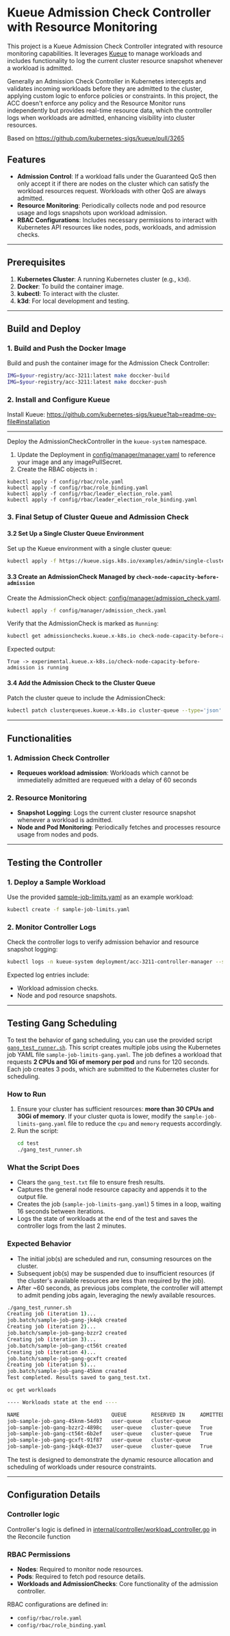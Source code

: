# Kueue Admission Check Controller with Resource Monitoring

This project is a Kueue Admission Check Controller integrated with resource monitoring capabilities. It leverages [Kueue](https://github.com/kubernetes-sigs/kueue) to manage workloads and includes functionality to log the current cluster resource snapshot whenever a workload is admitted. 

Generally an Admission Check Controller in Kubernetes intercepts and validates incoming workloads before they are admitted to the cluster, applying custom logic to enforce policies or constraints. In this project, the ACC doesn't enforce any policy and the Resource Monitor runs independently but provides real-time resource data, which the controller logs when workloads are admitted, enhancing visibility into cluster resources.

Based on https://github.com/kubernetes-sigs/kueue/pull/3265

## Features

- **Admission Control**: If a workload falls under the Guaranteed QoS then only accept it if there are nodes on the cluster which can satisfy the workload resources request. Workloads with other QoS are always admitted.
- **Resource Monitoring**: Periodically collects node and pod resource usage and logs snapshots upon workload admission.
- **RBAC Configurations**: Includes necessary permissions to interact with Kubernetes API resources like nodes, pods, workloads, and admission checks. 

---

## Prerequisites

1. **Kubernetes Cluster**: A running Kubernetes cluster (e.g., `k3d`).
2. **Docker**: To build the container image.
3. **kubectl**: To interact with the cluster.
4. **k3d**: For local development and testing.

---

## Build and Deploy


### 1. **Build and Push the Docker Image** 

Build and push the container image for the Admission Check Controller:

```bash
IMG=$your-registry/acc-3211:latest make doccker-build
IMG=$your-registry/acc-3211:latest make doccker-push
```

### 2. **Install and Configure Kueue**

Install Kueue: https://github.com/kubernetes-sigs/kueue?tab=readme-ov-file#installation

---

Deploy the AdmissionCheckController in the `kueue-system` namespace.

1. Update the Deployment in [config/manager/manager.yaml](config/manager/manager.yaml) to reference your image and any imagePullSecret.
2. Create the RBAC objects in [](config/rbac):

```commandline
kubectl apply -f config/rbac/role.yaml
kubectl apply -f config/rbac/role_binding.yaml
kubectl apply -f config/rbac/leader_election_role.yaml
kubectl apply -f config/rbac/leader_election_role_binding.yaml
```

### 3. Final Setup of Cluster Queue and Admission Check

#### 3.2 **Set Up a Single Cluster Queue Environment**

Set up the Kueue environment with a single cluster queue:

```bash
kubectl apply -f https://kueue.sigs.k8s.io/examples/admin/single-clusterqueue-setup.yaml
```

#### 3.3 **Create an AdmissionCheck Managed by `check-node-capacity-before-admission`**

Create the AdmissionCheck object: [config/manager/admission_check.yaml](config/manager/admission_check.yaml).

```bash
kubectl apply -f config/manager/admission_check.yaml
```

Verify that the AdmissionCheck is marked as `Running`:

```bash
kubectl get admissionchecks.kueue.x-k8s.io check-node-capacity-before-admission -o=jsonpath='{.status.conditions[?(@.type=="Active")].status}{" -> "}{.status.conditions[?(@.type=="Active")].message}{"\n"}'
```

Expected output:
```plaintext
True -> experimental.kueue.x-k8s.io/check-node-capacity-before-admission is running
```

#### 3.4 **Add the Admission Check to the Cluster Queue**

Patch the cluster queue to include the AdmissionCheck:

```bash
kubectl patch clusterqueues.kueue.x-k8s.io cluster-queue --type='json' -p='[{"op": "add", "path": "/spec/admissionChecks", "value":["check-node-capacity-before-admission"]}]'
```

---

## Functionalities

### 1. **Admission Check Controller**

- **Requeues workload admission**: Workloads which cannot be immediatelly admitted are requeued with a delay of 60 seconds

### 2. **Resource Monitoring**

- **Snapshot Logging**: Logs the current cluster resource snapshot whenever a workload is admitted.
- **Node and Pod Monitoring**: Periodically fetches and processes resource usage from nodes and pods.

---

## Testing the Controller

### 1. **Deploy a Sample Workload**

Use the provided [sample-job-limits.yaml](examples/sample-job-limits.yaml) as an example workload:

```bash
kubectl create -f sample-job-limits.yaml
```

### 2. **Monitor Controller Logs**

Check the controller logs to verify admission behavior and resource snapshot logging:

```bash
kubectl logs -n kueue-system deployment/acc-3211-controller-manager --since 3m --folow
```

Expected log entries include:
- Workload admission checks.
- Node and pod resource snapshots.

---

## Testing Gang Scheduling

To test the behavior of gang scheduling, you can use the provided script [`gang_test_runner.sh`](test/gang_test_runner.sh). This script creates multiple jobs using the Kubernetes job YAML file `sample-job-limits-gang.yaml`. The job defines a workload that requests **2 CPUs and 1Gi of memory per pod** and runs for 120 seconds. Each job creates 3 pods, which are submitted to the Kubernetes cluster for scheduling.

### How to Run

1. Ensure your cluster has sufficient resources: **more than 30 CPUs and 30Gi of memory**. If your cluster quota is lower, modify the `sample-job-limits-gang.yaml` file to reduce the `cpu` and `memory` requests accordingly.
1. Run the script:
   ```bash
   cd test
   ./gang_test_runner.sh
   ```

### What the Script Does
- Clears the `gang_test.txt` file to ensure fresh results.
- Captures the general node resource capacity and appends it to the output file.
- Creates the job (`sample-job-limits-gang.yaml`) 5 times in a loop, waiting 16 seconds between iterations.
- Logs the state of workloads at the end of the test and saves the controller logs from the last 2 minutes.

### Expected Behavior
- The initial job(s) are scheduled and run, consuming resources on the cluster.
- Subsequent job(s) may be suspended due to insufficient resources (if the cluster's available resources are less than required by the job).
- After ~60 seconds, as previous jobs complete, the controller will attempt to admit pending jobs again, leveraging the newly available resources.

```bash
./gang_test_runner.sh
Creating job (iteration 1)...
job.batch/sample-job-gang-jk4qk created
Creating job (iteration 2)...
job.batch/sample-job-gang-bzzr2 created
Creating job (iteration 3)...
job.batch/sample-job-gang-ct56t created
Creating job (iteration 4)...
job.batch/sample-job-gang-gcxft created
Creating job (iteration 5)...
job.batch/sample-job-gang-45knm created
Test completed. Results saved to gang_test.txt.

oc get workloads

---- Workloads state at the end ----

NAME                              QUEUE        RESERVED IN     ADMITTED   FINISHED   AGE
job-sample-job-gang-45knm-54d93   user-queue   cluster-queue                         16s
job-sample-job-gang-bzzr2-4898c   user-queue   cluster-queue   True                  64s
job-sample-job-gang-ct56t-6b2ef   user-queue   cluster-queue   True                  48s
job-sample-job-gang-gcxft-91f87   user-queue   cluster-queue                         32s
job-sample-job-gang-jk4qk-03e37   user-queue   cluster-queue   True                  80s

```

The test is designed to demonstrate the dynamic resource allocation and scheduling of workloads under resource constraints.




---

## Configuration Details

### Controller logic
Controller's logic is defined in [internal/controller/workload_controller.go](internal/controller/workload_controller.go) in the Reconcile function


### RBAC Permissions

- **Nodes**: Required to monitor node resources.
- **Pods**: Required to fetch pod resource details.
- **Workloads and AdmissionChecks**: Core functionality of the admission controller.

RBAC configurations are defined in:
- `config/rbac/role.yaml`
- `config/rbac/role_binding.yaml`


